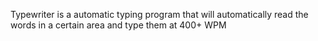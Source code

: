 Typewriter is a automatic typing program that will automatically read the words in a certain area and type them at 400+ WPM
